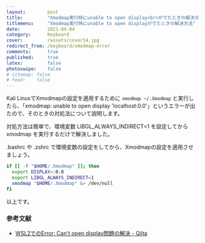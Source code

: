 ```yaml
---
layout:        post
title:         "Xmodmap実行時にunable to open display<br>がでたときの解決方法"
titlemenu:     "Xmodmap実行時にunable to open displayがでたときの解決方法"
date:          2021-04-04
category:      Keyboard
cover:         /assets/cover14.jpg
redirect_from: /keyboard/xmodmap-error
comments:      true
published:     true
latex:         false
photoswipe:    false
# sitemap: false
# feed:    false
---
```


Kali LinuxでXmodmapの設定を適用するために `xmodmap ~/.Xmodmap` と実行したら、「xmodmap:  unable to open display 'localhost:0.0'」というエラーが出たので、そのときの対処法について説明します。

対処方法は簡単で、環境変数 LIBGL_ALWAYS_INDIRECT=1 を設定してから xmodmap を実行するだけで解決しました。

.bashrc や .zshrc で環境変数の設定をしてから、Xmodmapの設定を適用させましょう。

```bash
if [[ -f "$HOME/.Xmodmap" ]]; then
  export DISPLAY=:0.0
  export LIBGL_ALWAYS_INDIRECT=1
  xmodmap "$HOME/.Xmodmap" &> /dev/null
fi
```

以上です。


### 参考文献

- [WSL2でのError: Can't open display問題の解決 - Qiita](https://qiita.com/Engr_Coal33/items/6aabb6932b53bd43b843)
